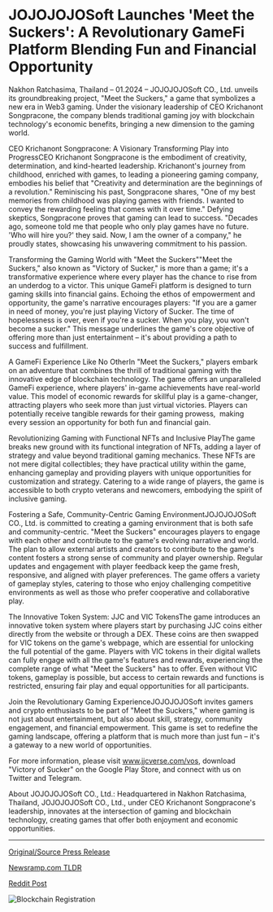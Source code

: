 # JOJOJOJOSoft Launches 'Meet the Suckers': A Revolutionary GameFi Platform Blending Fun and Financial Opportunity

Nakhon Ratchasima, Thailand – 01.2024 – JOJOJOJOSoft CO., Ltd. unveils its groundbreaking project, "Meet the Suckers," a game that symbolizes a new era in Web3 gaming. Under the visionary leadership of CEO Krichanont Songpracone, the company blends traditional gaming joy with blockchain technology's economic benefits, bringing a new dimension to the gaming world.

CEO Krichanont Songpracone: A Visionary Transforming Play into ProgressCEO Krichanont Songpracone is the embodiment of creativity, determination, and kind-hearted leadership. Krichanont's journey from childhood, enriched with games, to leading a pioneering gaming company, embodies his belief that "Creativity and determination are the beginnings of a revolution." Reminiscing his past, Songpracone shares, "One of my best memories from childhood was playing games with friends. I wanted to convey the rewarding feeling that comes with it over time." Defying skeptics, Songpracone proves that gaming can lead to success. "Decades ago, someone told me that people who only play games have no future. 'Who will hire you?' they said. Now, I am the owner of a company," he proudly states, showcasing his unwavering commitment to his passion.

Transforming the Gaming World with "Meet the Suckers""Meet the Suckers," also known as "Victory of Sucker," is more than a game; it's a transformative experience where every player has the chance to rise from an underdog to a victor. This unique GameFi platform is designed to turn gaming skills into financial gains. Echoing the ethos of empowerment and opportunity, the game's narrative encourages players: "If you are a gamer in need of money, you're just playing Victory of Sucker. The time of hopelessness is over, even if you're a sucker. When you play, you won't become a sucker." This message underlines the game's core objective of offering more than just entertainment – it's about providing a path to success and fulfillment.

A GameFi Experience Like No OtherIn "Meet the Suckers," players embark on an adventure that combines the thrill of traditional gaming with the innovative edge of blockchain technology. The game offers an unparalleled GameFi experience, where players' in-game achievements have real-world value. This model of economic rewards for skillful play is a game-changer, attracting players who seek more than just virtual victories. Players can potentially receive tangible rewards for their gaming prowess,  making every session an opportunity for both fun and financial gain.

Revolutionizing Gaming with Functional NFTs and Inclusive PlayThe game breaks new ground with its functional integration of NFTs, adding a layer of strategy and value beyond traditional gaming mechanics. These NFTs are not mere digital collectibles; they have practical utility within the game, enhancing gameplay and providing players with unique opportunities for customization and strategy. Catering to a wide range of players, the game is accessible to both crypto veterans and newcomers, embodying the spirit of inclusive gaming.

Fostering a Safe, Community-Centric Gaming EnvironmentJOJOJOJOSoft CO., Ltd. is committed to creating a gaming environment that is both safe and community-centric. "Meet the Suckers" encourages players to engage with each other and contribute to the game's evolving narrative and world. The plan to allow external artists and creators to contribute to the game's content fosters a strong sense of community and player ownership. Regular updates and engagement with player feedback keep the game fresh, responsive, and aligned with player preferences. The game offers a variety of gameplay styles, catering to those who enjoy challenging competitive environments as well as those who prefer cooperative and collaborative play.

The Innovative Token System: JJC and VIC TokensThe game introduces an innovative token system where players start by purchasing JJC coins either directly from the website or through a DEX. These coins are then swapped for VIC tokens on the game's webpage, which are essential for unlocking the full potential of the game. Players with VIC tokens in their digital wallets can fully engage with all the game's features and rewards, experiencing the complete range of what "Meet the Suckers" has to offer. Even without VIC tokens, gameplay is possible, but access to certain rewards and functions is restricted, ensuring fair play and equal opportunities for all participants.

Join the Revolutionary Gaming ExperienceJOJOJOJOSoft invites gamers and crypto enthusiasts to be part of "Meet the Suckers," where gaming is not just about entertainment, but also about skill, strategy, community engagement, and financial empowerment. This game is set to redefine the gaming landscape, offering a platform that is much more than just fun – it's a gateway to a new world of opportunities.

For more information, please visit www.jjcverse.com/vos, download "Victory of Sucker" on the Google Play Store, and connect with us on Twitter and Telegram.

About JOJOJOJOSoft CO., Ltd.: Headquartered in Nakhon Ratchasima, Thailand, JOJOJOJOSoft CO., Ltd., under CEO Krichanont Songpracone's leadership, innovates at the intersection of gaming and blockchain technology, creating games that offer both enjoyment and economic opportunities. 

---

[Original/Source Press Release](https://blockchainwire.io/press-release/jojojojosoft-launches-meet-the-suckers-a-revolutionary-gamefi-platform-blending-fun-and-financial-opportunity)
                    

[Newsramp.com TLDR](None) 



[Reddit Post](https://www.reddit.com/r/GamingNewsRamp/comments/1avjryd/jojojojosoft_co_ltd_unveils_meet_the_suckers_a/) 



![Blockchain Registration](https://cdn.newsramp.app/blockchainwire/qrcode/242/11/ableLq_K.webp)